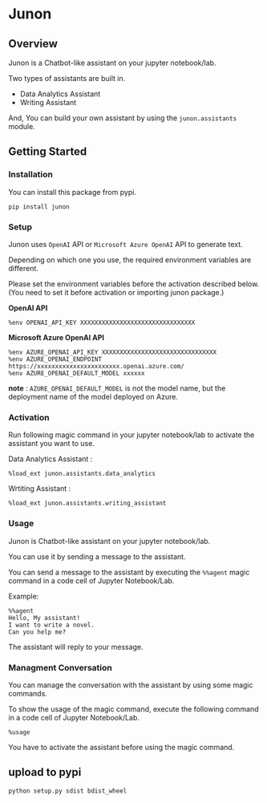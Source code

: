# Junon

## Overview

Junon is a Chatbot-like assistant on your jupyter notebook/lab.

Two types of assistants are built in.

- Data Analytics Assistant
- Writing Assistant

And, You can build your own assistant by using the `junon.assistants` module.

## Getting Started

### Installation

You can install this package from pypi.
```
pip install junon
```

### Setup

Junon uses `OpenAI` API or `Microsoft Azure OpenAI` API to generate text. 

Depending on which one you use, the required environment variables are different.

Please set the environment variables before the activation described below. (You need to set it before activation or importing junon package.)

**OpenAI API**

```
%env OPENAI_API_KEY XXXXXXXXXXXXXXXXXXXXXXXXXXXXXXXX
```


**Microsoft Azure OpenAI API**
```
%env AZURE_OPENAI_API_KEY XXXXXXXXXXXXXXXXXXXXXXXXXXXXXXXX
%env AZURE_OPENAI_ENDPOINT https://xxxxxxxxxxxxxxxxxxxxxxx.openai.azure.com/
%env AZURE_OPENAI_DEFAULT_MODEL xxxxxx
```

**note** :
`AZURE_OPENAI_DEFAULT_MODEL` is not the model name, but the deployment name of the model deployed on Azure.

### Activation

Run following magic command in your jupyter notebook/lab to activate the assistant you want to use.

Data Analytics Assistant :
```
%load_ext junon.assistants.data_analytics
```

Wrtiting Assistant :
```
%load_ext junon.assistants.writing_assistant
```

### Usage

Junon is Chatbot-like assistant on your jupyter notebook/lab. 

You can use it by sending a message to the assistant.

You can send a message to the assistant by executing the `%%agent` magic command in a code cell of Jupyter Notebook/Lab.

Example:
```
%%agent
Hello, My assistant! 
I want to write a novel. 
Can you help me?
```

The assistant will reply to your message.

### Managment Conversation

You can manage the conversation with the assistant by using some magic commands.

To show the usage of the magic command, execute the following command in a code cell of Jupyter Notebook/Lab.
```
%usage
```

You have to activate the assistant before using the magic command.


## upload to pypi

```
python setup.py sdist bdist_wheel

